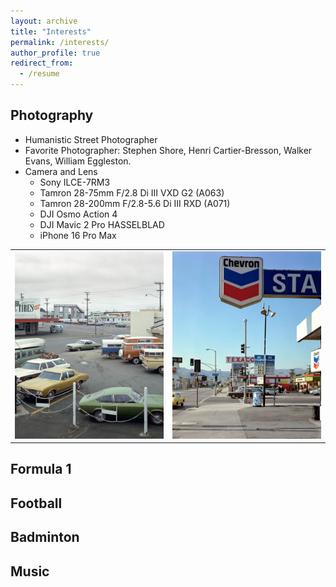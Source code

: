 ```yaml
---
layout: archive
title: "Interests"
permalink: /interests/
author_profile: true
redirect_from:
  - /resume
---
```


Photography
------

- Humanistic Street Photographer
- Favorite Photographer: Stephen Shore, Henri Cartier-Bresson, Walker Evans, William Eggleston.
- Camera and Lens
  - Sony ILCE-7RM3
  - Tamron 28-75mm F/2.8 Di III VXD G2 (A063)
  - Tamron 28-200mm F/2.8-5.6 Di III RXD (A071)
  - DJI Osmo Action 4
  - DJI Mavic 2 Pro HASSELBLAD
  - iPhone 16 Pro Max

<table style="border: none; width: 100%;">
<tr style="border: none;">
<td style="border: none; width: 50%;"><a href="/images/interests/photography/Shore-1.jpg"><img src='/images/interests/photography/Shore-1.jpg' style="width: 100%; height: 300px; object-fit: cover;"></a></td>
<td style="border: none; width: 50%;"><a href="/images/interests/photography/Shore-2.jpg"><img src='/images/interests/photography/Shore-2.jpg' style="width: 100%; height: 300px; object-fit: cover;"></a></td>
</tr>
</table>



Formula 1
------

Football
------

Badminton
------

Music
------

